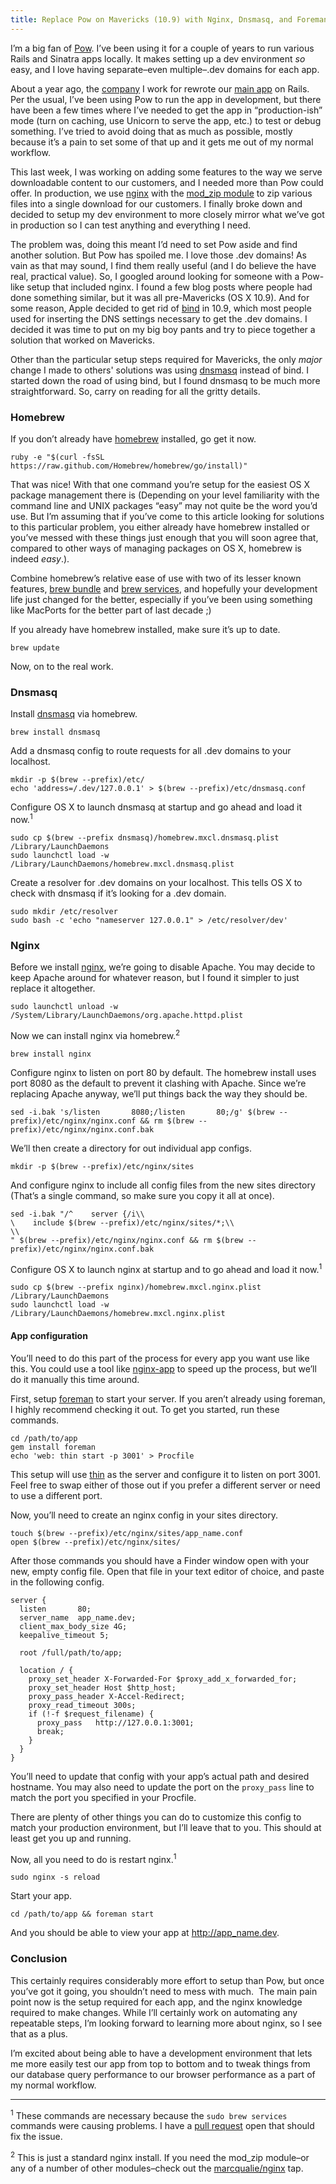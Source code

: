 ```yaml
---
title: Replace Pow on Mavericks (10.9) with Nginx, Dnsmasq, and Foreman
---
```


I’m a big fan of [Pow](http://pow.cx).  I’ve been using it for a couple of years to run various Rails and Sinatra apps locally.  It makes setting up a dev environment *so* easy, and I love having separate–even multiple–.dev domains for each app.

About a year ago, the [company](http://www.rtcreativegroup.com/) I work for rewrote our [main app](http://www.ignitermedia.com/) on Rails.  Per the usual, I’ve been using Pow to run the app in development, but there have been a few times where I’ve needed to get the app in “production-ish” mode (turn on caching, use Unicorn to serve the app, etc.) to test or debug something. I’ve tried to avoid doing that as much as possible, mostly because it’s a pain to set some of that up and it gets me out of my normal workflow.

This last week, I was working on adding some features to the way we serve downloadable content to our customers, and I needed more than Pow could offer. In production, we use [nginx](http://nginx.org/en/) with the [mod_zip module](https://github.com/evanmiller/mod_zip) to zip various files into a single download for our customers. I finally broke down and decided to setup my dev environment to more closely mirror what we’ve got in production so I can test anything and everything I need.

The problem was, doing this meant I’d need to set Pow aside and find another solution.  But Pow has spoiled me.  I love those .dev domains! As vain as that may sound, I find them really useful (and I do believe the have real, practical value). So, I googled around looking for someone with a Pow-like setup that included nginx.  I found a few blog posts where people had done something similar, but it was all pre-Mavericks (OS X 10.9).  And for some reason, Apple decided to get rid of [bind](https://www.isc.org/downloads/bind/) in 10.9, which most people used for inserting the DNS settings necessary to get the .dev domains. I decided it was time to put on my big boy pants and try to piece together a solution that worked on Mavericks. 

Other than the particular setup steps required for Mavericks, the only *major* change I made to others' solutions was using [dnsmasq](http://www.thekelleys.org.uk/dnsmasq/doc.html) instead of bind.  I started down the road of using bind, but I found dnsmasq to be much more straightforward. So, carry on reading for all the gritty details.

### Homebrew

If you don’t already have [homebrew](http://brew.sh/) installed, go get it now.


```
ruby -e "$(curl -fsSL https://raw.github.com/Homebrew/homebrew/go/install)"

```


That was nice! With that one command you’re setup for the easiest OS X package management there is (Depending on your level familiarity with the command line and UNIX packages “easy” may not quite be the word you’d use. But I’m assuming that if you’ve come to this article looking for solutions to this particular problem, you either  already have homebrew installed or you’ve messed with these things just enough that you will soon agree that, compared to other ways of managing packages on OS X, homebrew is indeed _easy_.).

Combine homebrew’s relative ease of use with two of its lesser known features, [brew bundle](http://robots.thoughtbot.com/brewfile-a-gemfile-but-for-homebrew) and [brew services](http://robots.thoughtbot.com/starting-and-stopping-background-services-with-homebrew), and hopefully your development life just changed for the better, especially if you’ve been using something like MacPorts for the better part of last decade ;)

If you already have homebrew installed, make sure it’s up to date.


```
brew update

```


Now, on to the real work.

### Dnsmasq

Install [dnsmasq](http://www.thekelleys.org.uk/dnsmasq/doc.html) via homebrew.


```
brew install dnsmasq

```


Add a dnsmasq config to route requests for all .dev domains to your localhost.


```
mkdir -p $(brew --prefix)/etc/
echo 'address=/.dev/127.0.0.1' > $(brew --prefix)/etc/dnsmasq.conf

```


Configure OS X to launch dnsmasq at startup and go ahead and load it now.<sup>1</sup>


```
sudo cp $(brew --prefix dnsmasq)/homebrew.mxcl.dnsmasq.plist /Library/LaunchDaemons
sudo launchctl load -w /Library/LaunchDaemons/homebrew.mxcl.dnsmasq.plist

```


Create a resolver for .dev domains on your localhost. This  tells OS X to check with dnsmasq if it’s looking for a .dev domain.


```
sudo mkdir /etc/resolver
sudo bash -c 'echo "nameserver 127.0.0.1" > /etc/resolver/dev'

```


### Nginx

Before we install [nginx](http://nginx.org/en/), we’re going to disable Apache. You may decide to keep Apache around for whatever reason, but I found it simpler to just replace it altogether.


```
sudo launchctl unload -w /System/Library/LaunchDaemons/org.apache.httpd.plist

```


Now we can install nginx via homebrew.<sup>2</sup>


```
brew install nginx

```



Configure nginx to listen on port 80 by default. The homebrew install uses port 8080 as the default to prevent it clashing with Apache. Since we’re replacing Apache anyway, we’ll put things back the way they should be.


```
sed -i.bak 's/listen       8080;/listen       80;/g' $(brew --prefix)/etc/nginx/nginx.conf && rm $(brew --prefix)/etc/nginx/nginx.conf.bak

```


We’ll then create a directory for out individual app configs.


```
mkdir -p $(brew --prefix)/etc/nginx/sites

```


And configure nginx to include all config files from the new sites directory (That’s a single command, so make sure you copy it all at once).


```
sed -i.bak "/^    server {/i\\
\    include $(brew --prefix)/etc/nginx/sites/*;\\
\\
" $(brew --prefix)/etc/nginx/nginx.conf && rm $(brew --prefix)/etc/nginx/nginx.conf.bak

```


Configure OS X to launch nginx at startup and to go ahead and load it now.<sup>1</sup>


```
sudo cp $(brew --prefix nginx)/homebrew.mxcl.nginx.plist /Library/LaunchDaemons
sudo launchctl load -w /Library/LaunchDaemons/homebrew.mxcl.nginx.plist

```


#### App configuration

You’ll need to do this part of the process for every app you want use like this. You could use a tool like [nginx-app](https://github.com/atog/nginx-app) to speed up the process, but we’ll do it manually this time around.

First, setup [foreman](https://github.com/ddollar/foreman) to start your server. If you aren’t already using foreman, I highly recommend checking it out.  To get you started, run these commands.


```
cd /path/to/app
gem install foreman
echo 'web: thin start -p 3001' > Procfile

```


This setup will use [thin](http://code.macournoyer.com/thin/) as the server and configure it to listen on port 3001. Feel free to swap either of those out if you prefer a different server or need to use a different port.  

Now, you’ll need to create an nginx config in your sites directory.


```
touch $(brew --prefix)/etc/nginx/sites/app_name.conf
open $(brew --prefix)/etc/nginx/sites/

```


After those commands you should have a Finder window open with your new, empty config file. Open that file in your text editor of choice, and paste in the following config.


```
server {
  listen       80;
  server_name  app_name.dev;
  client_max_body_size 4G;
  keepalive_timeout 5;

  root /full/path/to/app;

  location / {
    proxy_set_header X-Forwarded-For $proxy_add_x_forwarded_for;
    proxy_set_header Host $http_host;
    proxy_pass_header X-Accel-Redirect;
    proxy_read_timeout 300s;
    if (!-f $request_filename) {
      proxy_pass   http://127.0.0.1:3001;
      break;
    }
  }
}

```


You’ll need to update that config with your app’s actual path and desired hostname. You may also need to update the port on the `proxy_pass` line to match the port you specified in your Procfile.

There are plenty of other things you can do to customize this config to match your production environment, but I’ll leave that to you.  This should at least get you up and running.

Now, all you need to do is restart nginx.<sup>1</sup>


```
sudo nginx -s reload

```


Start your app.


```
cd /path/to/app && foreman start

```


And you should be able to view your app at http://app_name.dev.

### Conclusion

This certainly requires considerably more effort to setup than Pow, but once you’ve got it going, you shouldn’t need to mess with much.  The main pain point now is the setup required for each app, and the nginx knowledge required to make changes. While I’ll certainly work on automating any repeatable steps, I’m looking forward to learning more about nginx, so I see that as a plus.  

I’m excited about being able to have a development environment that lets me more easily test our app from top to bottom and to tweak things from our database query performance to our browser performance as a part of my normal workflow.

- - -

<sup>1</sup> These commands are necessary because the `sudo brew services` commands were causing problems.  I have a [pull request](https://github.com/Homebrew/homebrew/pull/26214) open that should fix the issue.

<sup>2</sup> This is just a standard nginx install. If you need the mod_zip module–or any of a number of other modules–check out the [marcqualie/nginx](https://github.com/marcqualie/homebrew-nginx) tap.
